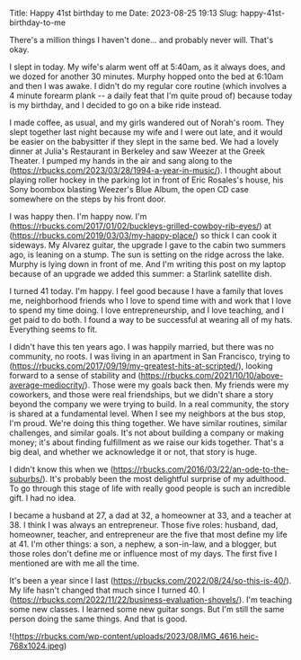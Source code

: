 Title: Happy 41st birthday to me
Date: 2023-08-25 19:13
Slug: happy-41st-birthday-to-me

There's a million things I haven't done... and probably never will. That's okay. 

I slept in today. My wife's alarm went off at 5:40am, as it always does, and we dozed for another 30 minutes. Murphy hopped onto the bed at 6:10am and then I was awake. I didn't do my regular core routine (which involves a 4 minute forearm plank -- a daily feat that I'm quite proud of) because today is my birthday, and I decided to go on a bike ride instead. 

I made coffee, as usual, and my girls wandered out of Norah's room. They slept together last night because my wife and I were out late, and it would be easier on the babysitter if they slept in the same bed. We had a lovely dinner at Julia's Restaurant in Berkeley and saw Weezer at the Greek Theater. I pumped my hands in the air and sang along to the (https://rbucks.com/2023/03/28/1994-a-year-in-music/). I thought about playing roller hockey in the parking lot in front of Eric Rosales's house, his Sony boombox blasting Weezer's Blue Album, the open CD case somewhere on the steps by his front door. 

I was happy then. I'm happy now. I'm (https://rbucks.com/2017/01/02/buckleys-grilled-cowboy-rib-eyes/) at (https://rbucks.com/2019/03/03/my-happy-place/) so thick I can cook it sideways. My Alvarez guitar, the upgrade I gave to the cabin two summers ago, is leaning on a stump. The sun is setting on the ridge across the lake. Murphy is lying down in front of me. And I'm writing this post on my laptop because of an upgrade we added this summer: a Starlink satellite dish. 

I turned 41 today. I'm happy. I feel good because I have a family that loves me, neighborhood friends who I love to spend time with and work that I love to spend my time doing. I love entrepreneurship, and I love teaching, and I get paid to do both. I found a way to be successful at wearing all of my hats. Everything seems to fit. 

I didn't have this ten years ago. I was happily married, but there was no community, no roots. I was living in an apartment in San Francisco, trying to (https://rbucks.com/2017/09/19/my-greatest-hits-at-scripted/), looking forward to a sense of stability and (https://rbucks.com/2021/10/10/above-average-mediocrity/). Those were my goals back then. My friends were my coworkers, and those were real friendships, but we didn't share a story beyond the company we were trying to build. In a real community, the story is shared at a fundamental level. When I see my neighbors at the bus stop, I'm proud. We're doing this thing together. We have similar routines, similar challenges, and similar goals. It's not about building a company or making money; it's about finding fulfillment as we raise our kids together. That's a big deal, and whether we acknowledge it or not, that story is huge. 

I didn't know this when we (https://rbucks.com/2016/03/22/an-ode-to-the-suburbs/). It's probably been the most delightful surprise of my adulthood. To go through this stage of life with really good people is such an incredible gift. I had no idea.  

I became a husband at 27, a dad at 32, a homeowner at 33, and a teacher at 38. I think I was always an entrepreneur. Those five roles: husband, dad, homeowner, teacher, and entrepreneur are the five that most define my life at 41. I'm other things: a son, a nephew, a son-in-law, and a blogger, but those roles don't define me or influence most of my days. The first five I mentioned are with me all the time. 

It's been a year since I last (https://rbucks.com/2022/08/24/so-this-is-40/). My life hasn't changed that much since I turned 40. I (https://rbucks.com/2022/11/22/business-evaluation-shovels/). I'm teaching some new classes. I learned some new guitar songs. But I'm still the same person doing the same things. And that is good. 

!(https://rbucks.com/wp-content/uploads/2023/08/IMG_4616.heic-768x1024.jpeg)